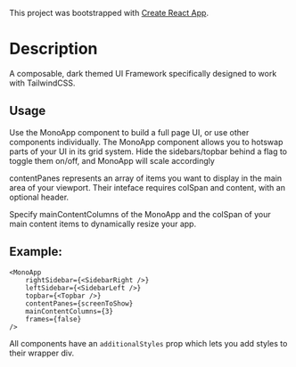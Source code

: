 This project was bootstrapped with [Create React App](https://github.com/facebook/create-react-app).

# Description

A composable, dark themed UI Framework specifically designed to work with TailwindCSS.

## Usage

Use the MonoApp component to build a full page UI, or use other components individually.
The MonoApp component allows you to hotswap parts of your UI in its grid system. Hide the
sidebars/topbar behind a flag to toggle them on/off, and MonoApp will scale accordingly

contentPanes represents an array of items you want to display in the main area of your viewport. Their inteface
requires colSpan and content, with an optional header.

Specify mainContentColumns of the MonoApp and the colSpan of your main content items to dynamically resize
your app.

## Example:

```
<MonoApp
    rightSidebar={<SidebarRight />}
    leftSidebar={<SidebarLeft />}
    topbar={<Topbar />}
    contentPanes={screenToShow}
    mainContentColumns={3}
    frames={false}
/>
```

All components have an `additionalStyles` prop which lets you add styles to their wrapper div.
